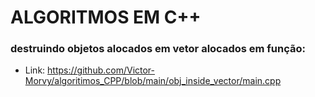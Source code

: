 # ALGORITMOS EM C++

### destruindo objetos alocados em vetor alocados em função:
- Link: https://github.com/Victor-Morvy/algoritimos_CPP/blob/main/obj_inside_vector/main.cpp

